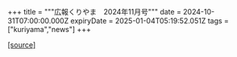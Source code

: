 +++
title = """広報くりやま　2024年11月号"""
date = 2024-10-31T07:00:00.000Z
expiryDate = 2025-01-04T05:19:52.051Z
tags = ["kuriyama","news"]
+++


[[source]](https://www.town.kuriyama.hokkaido.jp/site/koho/29253.html)
